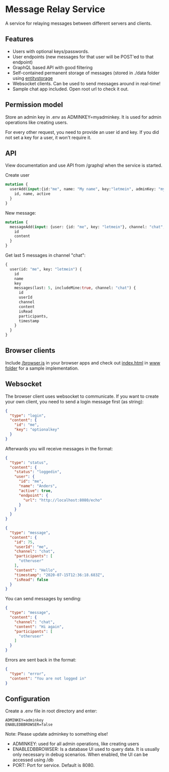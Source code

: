 # Message Relay Service

A service for relaying messages between different servers and clients. 

## Features

- Users with optional keys/passwords.
- User endpoints (new messages for that user will be POST'ed to that endpoint)
- GraphQL based API with good filtering
- Self-contained permanent storage of messages (stored in ./data folder using [entitystorage](https://github.com/palantus/entitystorage)
- Websocket clients. Can be used to send messages around in real-time!
- Sample chat app included. Open root url to check it out.

## Permission model

Store an admin key in .env as ADMINKEY=myadminkey. It is used for admin operations like creating users.

For every other request, you need to provide an user id and key. If you did not set a key for a user, it won't require it.

## API

View documentation and use API from /graphql when the service is started.

Create user

```graphql
mutation {
  userAdd(input:{id:"me", name: "My name", key:"letmein", adminKey: "myadminkey"}){
    id, name, active
  }
}
```

New message:

```graphql
mutation {
  messageAdd(input: {user: {id: "me", key: "letmein"}, channel: "chat", participants: ["otheruser"], content: "Hello!!!"}) {
    id
    content
  }
}
```

Get last 5 messages in channel "chat":

```graphql
{
  user(id: "me", key: "letmein") {
    id
    name
    key
    messages(last: 5, includeMine:true, channel: "chat") {
      id
      userId
      channel
      content
      isRead
      participants,
      timestamp
    }
  }
}
```

## Browser clients

Include [/browser.js](www/browser.js) in your browser apps and check out [index.html](www/index.html) in [www folder](www) for a sample implementation.

## Websocket

The browser client uses websocket to communicate. If you want to create your own client, you need to send a login message first (as string):

```json
{
  "type": "login",
  "content": {
    "id": "me",
    "key": "optionalkey"
  }
}
```

Afterwards you will receive messages in the format:

```json
{
  "type": "status",
  "content": {
    "status": "loggedin",
    "user": {
      "id": "me",
      "name": "Anders",
      "active": true,
      "endpoint": {
        "url": "http://localhost:8080/echo"
      }
    }
  }
}

{
  "type": "message",
  "content": {
    "id": 75,
    "userId": "me",
    "channel": "chat",
    "participants": [
      "otheruser"
    ],
    "content": "Hello",
    "timestamp": "2020-07-15T12:36:18.683Z",
    "isRead": false
  }
}
```

You can send messages by sending:

```json
{
  "type": "message",
  "content": {
    "channel": "chat",
    "content": "Hi again",
    "participants": [
      "otheruser"
    ]
  }
}
```

Errors are sent back in the format:

```json
{
  "type": "error",
  "content": "You are not logged in"
}
```

## Configuration

Create a .env file in root directory and enter:

```
ADMINKEY=adminkey
ENABLEDBBROWSER=false
```

Note: Please update adminkey to something else!

- ADMINKEY: used for all admin operations, like creating users
- ENABLEDBBROWSER: Is a database UI used to query data. It is usually only necessary in debug scenarios. When enabled, the UI can be accessed using /db
- PORT: Port for service. Default is 8080.